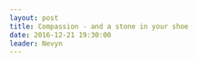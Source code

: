 ```yaml
---
layout: post
title: Compassion - and a stone in your shoe
date: 2016-12-21 19:30:00
leader: Nevyn 
---
```

